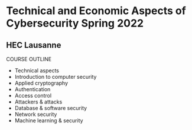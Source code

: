 # Technical and Economic Aspects of Cybersecurity Spring 2022
## HEC Lausanne

COURSE OUTLINE
- Technical aspects
- Introduction to computer security
- Applied cryptography
- Authentication
- Access control
- Attackers & attacks
- Database & software security
- Network security
- Machine learning & security
